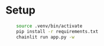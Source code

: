 # Setup

```sh
    source .venv/bin/activate
    pip install -r requirements.txt
    chainlit run app.py -w
```
